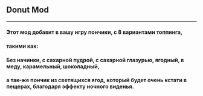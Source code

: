 ## Donut Mod
___
#### Этот мод добавит в вашу игру пончики, с 8 вариантами топпинга,
#### такими как:
#### Без начинки, с сахарной пудрой, с сахарной глазурью, ягодный, в меду, карамельный, шоколадный,
#### а так-же пончик из светящихся ягод, который будет очень кстати в пещерах, благодаря эффекту ночного виденья.
####
